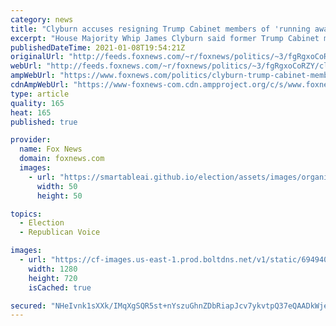 ```yaml
---
category: news
title: "Clyburn accuses resigning Trump Cabinet members of 'running away' from 25th Amendment duty"
excerpt: "House Majority Whip James Clyburn said former Trump Cabinet members Elaine Chao and Betsy DeVos, who resigned in protest of the Capitol riots, were \"running away\" from their responsibility to invoke the 25th Amendment. "
publishedDateTime: 2021-01-08T19:54:21Z
originalUrl: "http://feeds.foxnews.com/~r/foxnews/politics/~3/fgRgxoCoRZY/clyburn-trump-cabinet-members-resigning-without-invoking-25th-running-away"
webUrl: "http://feeds.foxnews.com/~r/foxnews/politics/~3/fgRgxoCoRZY/clyburn-trump-cabinet-members-resigning-without-invoking-25th-running-away"
ampWebUrl: "https://www.foxnews.com/politics/clyburn-trump-cabinet-members-resigning-without-invoking-25th-running-away.amp"
cdnAmpWebUrl: "https://www-foxnews-com.cdn.ampproject.org/c/s/www.foxnews.com/politics/clyburn-trump-cabinet-members-resigning-without-invoking-25th-running-away.amp"
type: article
quality: 165
heat: 165
published: true

provider:
  name: Fox News
  domain: foxnews.com
  images:
    - url: "https://smartableai.github.io/election/assets/images/organizations/foxnews.com-50x50.jpg"
      width: 50
      height: 50

topics:
  - Election
  - Republican Voice

images:
  - url: "https://cf-images.us-east-1.prod.boltdns.net/v1/static/694940094001/206f8c4f-47a2-4931-a671-51ef1202a41a/c8e28499-4e7b-4b07-80a1-8bec3460192e/1280x720/match/image.jpg"
    width: 1280
    height: 720
    isCached: true

secured: "NHeIvnk1sXXk/IMqXgSQR5st+nYszuGhnZDbRiapJcv7ykvtpQ37eQAADkWjeMXTOx6eYGyuDCnhPjphyzuRTzUZ5diqNuzOPNhe2+lKmbTOWQqJv1wv5ZHkIczf3R7fMeNntL65UyWONq+q5MILMgBy6NlHYWM3vZppmZtZvQCQHpoArIo6VxvvZkQ3APVr73b6Ga5rpYQfqJ9xd296FDEy1idJFzvfP/KHQP1g2hJc74Jn3RgPgxJrBV32/98NfvloxD3Fvbuk3mGB9ou3Tq+ZPuWaBFoofVmA96PcOUFqonsvaq83bbwe9ODs9kBQXLyYbO9eABsjPLHeL+UoWNsdyta75TNSDYBlBSkNwFo=;///OgTjkaXqQ4K3As/wjoQ=="
---
```



